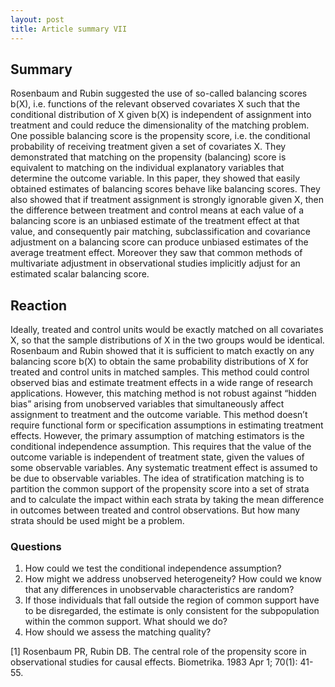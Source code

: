 ```yaml
---
layout: post
title: Article summary VII
---
```


## Summary
Rosenbaum and Rubin suggested the use of so-called balancing scores b(X), i.e. functions of the relevant observed covariates X such that the conditional distribution of X given b(X) is independent of assignment into treatment and could reduce the dimensionality of the matching problem. One possible balancing score is the propensity score, i.e. the conditional probability of receiving treatment given a set of covariates X. They demonstrated that matching on the propensity (balancing) score is equivalent to matching on the individual explanatory variables that determine the outcome variable. In this paper, they showed that easily obtained estimates of balancing scores behave like balancing scores. They also showed that if  treatment assignment is strongly ignorable  given X, then the difference between treatment and control means at each value of a balancing  score is an unbiased estimate of the treatment effect at that value, and consequently pair matching, subclassification and covariance adjustment on a balancing score can produce unbiased estimates  of the average treatment effect. Moreover they saw that common methods of multivariate adjustment in observational studies implicitly adjust for an estimated scalar balancing score.

## Reaction
Ideally, treated and control units would be exactly matched on all covariates X, so that the sample distributions of X in the two groups would be identical. Rosenbaum and Rubin showed that it is sufficient to match exactly on any balancing score b(X) to obtain the same probability distributions of X for treated and control units in matched samples. This method could control observed bias and estimate treatment effects in a wide range of research applications. However, this matching method is not robust against “hidden bias” arising from unobserved variables that simultaneously affect assignment to treatment and the outcome variable. This method doesn’t require functional form or specification assumptions in estimating treatment effects. However, the primary assumption of matching estimators is the conditional independence assumption. This requires that the value of the outcome variable is independent of treatment state, given the values of some observable variables. Any systematic treatment effect is assumed to be due to observable variables. The idea of stratification matching is to partition the common support of the propensity score into a set of strata and to calculate the impact within each strata by taking the mean difference in outcomes between treated and control observations. But how many strata should be used might be a problem. 

### Questions
1. How could we test the conditional independence assumption?
2. How might we address unobserved heterogeneity? How could we know that any differences in unobservable characteristics are random? 
3. If those individuals that fall outside the region of common support have to be disregarded, the estimate is only consistent for the subpopulation within the common support. What should we do? 
4. How should we assess the matching quality?

[1] Rosenbaum PR, Rubin DB. The central role of the propensity score in observational studies for causal effects. Biometrika. 1983 Apr 1; 70(1): 41-55.
